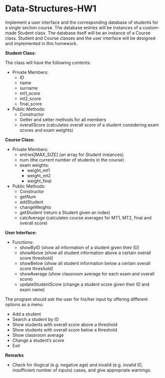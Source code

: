 # Data-Structures-HW1

Implement a user interface and the corresponding database of students for a single
section course. The database entries will be instances of a custom-made Student class. The database
itself will be an instance of a Course class. Student and Course classes and the user interface will be
designed and implemented in this homework.

**Student Class:**

The class will have the following contents:

* Private Members:
  * ID
  * name
  * surname 
  * mt1_score
  * mt2_score
  * final_score
* Public Methods:
  * Constructor
  * Getter and setter methods for all members
  * overallScore (calculates overall score of a student considering exam scores and exam
weights)

**Course Class:**

* Private Members:
  * entries[MAX_SIZE] (an array for Student instances)
  * num (the current number of students in the course)
  * exam weights:
    * weight_mt1
    * weight_mt2
    * weight_final
* Public Methods:
  * Constructor
  * getNum
  * addStudent
  * changeWeights
  * getStudent (return a Student given an index)
  * calcAverage (calculates course averages for MT1, MT2, final and overall score)
  
**User Interface:**
* Functions:
  * showByID (show all information of a student given their ID)
  * showAbove (show all student information above a certain overall score threshold)
  * showBelow (show all student information below a certain overall score threshold)
  * showAverage (show classroom average for each exam and overall score)
  * updateStudentScore (change a student score given their ID and exam name)
  
The program should ask the user for his/her input by offering different options as a menu:
* Add a student
* Search a student by ID
* Show students with overall score above a threshold
* Show students with overall score below a threshold
* Show classroom average
* Change a student’s score
* Exit

**Remarks**
* Check for illogical (e.g. negative age) and invalid (e.g. invalid ID, insufficient
number of inputs) cases, and give appropriate warnings.
